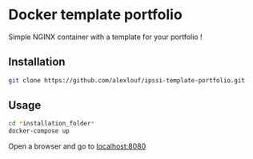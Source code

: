 # Docker template portfolio

Simple NGINX container with a template for your portfolio !

## Installation

```bash
git clone https://github.com/alexlouf/ipssi-template-portfolio.git
```

## Usage

```bash
cd *installation_folder*
docker-compose up
```

Open a browser and go to [localhost:8080](http://localhost:8080/)